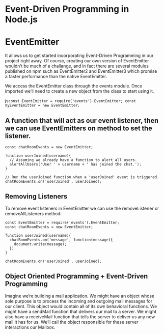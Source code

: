 # Event-Driven Programming in Node.js

# EventEmitter

It allows us to get started incorporating Event-Driven Programming in our project right away. Of course, creating our own version of EventEmitter wouldn’t be much of a challange, and in fact there are several modules published on npm such as EventEmitter2 and EventEmitter3 which promise a faster performance than the native EventEmitter.

We access the EventEmitter class through the events module. Once imported we’ll need to create a new object from the class to start using it.

js```const EventEmitter = require('events').EventEmitter;
const myEventEmitter = new EventEmitter;```


## A function that will act as our event listener, then we can use EventEmitters on method to set the listener.

```const EventEmitter = require('events').EventEmitter;
const chatRoomEvents = new EventEmitter;

function userJoined(username){
  // Assuming we already have a function to alert all users.
  alertAllUsers('User ' + username + ' has joined the chat.');
}

// Run the userJoined function when a 'userJoined' event is triggered.
chatRoomEvents.on('userJoined', userJoined); 
```

## Removing Listeners

To remove event listeners in EventEmitter we can use the removeListener or removeAllListeners method.

```
const EventEmitter = require('events').EventEmitter;
const chatRoomEvents = new EventEmitter;

function userJoined(username){
  chatRoomEvents.on('message', function(message){
    document.write(message);
  })
}

chatRoomEvents.on('userJoined', userJoined);
```
## Object Oriented Programming + Event-Driven Programming



Imagine we’re building a mail application. We might have an object whose sole purpose is to process the incoming and outgoing mail messages for our client. This object would contain all of its own behavioral functions. We might have a sendMail function that delivers our mail to a server. We might also have a receiveMail function that tells the server to deliver us any new mail it has for us. We’ll call the object responsible for these server interactions our Mailbox.
